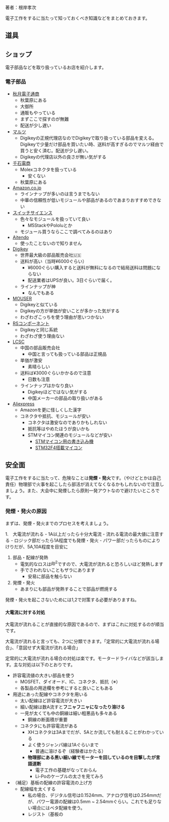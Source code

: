 著者：根岸孝次

電子工作をするに当たって知っておくべき知識などをまとめておきます。
## 道具

## ショップ
電子部品などを取り扱っているお店を紹介します。
### 電子部品
- [秋月電子通商](https://akizukidenshi.com/catalog/default.aspx)
	- 秋葉原にある
	- 大御所
	- 通販もやっている
	- まずここで探すのが無難
	- 配送が少し遅い
- [マルツ](https://www.marutsu.co.jp/)
	- Digikeyの正規代理店なのでDigikeyで取り扱っている部品を変える。Digikeyで少量だけ部品を買いたい時、送料が高すぎるのでマルツ経由で買うと安く済む。配送が少し遅い。
	- Digikeyの代理店以外の良さが無い気がする
- [千石電商](https://www.sengoku.co.jp/)
	- Molexコネクタを扱っている
		- 安くない
	- 秋葉原にある
- [Amazon.co.jp](https://www.amazon.co.jp/)
	- ラインナップが多いのは言うまでもない
	- 中華の信頼性が低いモジュールや部品があるのであまりおすすめできない
- [スイッチサイエンス](https://www.switch-science.com/)
	- 色々なモジュールを扱っていて良い
		- M5StackやPololuとか
	- モジュール買うならここで調べてみるのはあり
- [Aitendo](https://www.aitendo.com/)
	- 使ったことないので知りません
- [Digikey](https://www.digikey.jp/)
	- 世界最大級の部品販売会社🇺🇸
	- 送料が高い（当時¥6000ぐらい）
		- ¥6000ぐらい購入すると送料が無料になるので結局送料は問題にならない
		- 配送業者はUPSが良い。3日ぐらいで届く。
	- ラインナップが神
		- なんでもある
- [MOUSER](https://www.mouser.jp/)
	- Digikeyと似ている
	- Digikeyの方が単価が安いことが多かった気がする
	- わざわざこっちを使う理由が思いつかない
- [RSコンポーネント](https://jp.rs-online.com/web/)
	- Digikeyと同じ系統
	- わざわざ使う理由ない
- [LCSC](https://www.lcsc.com/)
	- 中国の部品販売会社
		- 中国と言っても扱っている部品は正規品
	- 単価が激安
		- 素晴らしい
	- 送料は¥3000ぐらいかかるので注意
		- 日数も注意
	- ラインナップはかなり良い
		- Digikeyほどではない気がする
		- 中国メーカーの部品の取り扱いがある
- [Aliexpress](https://ja.aliexpress.com/?gatewayAdapt=glo2jpn)
	- Amazonを更に怪しくした漢字
	- コネクタや抵抗、モジュールが安い
		- コネクタは激安なのでありかもしれない
		- 抵抗等はやめたほうが良いかも
		- STMマイコン関連のモジュールなどが安い
			- [STMマイコン用の書き込み機](https://ja.aliexpress.com/item/3256804213481525.html?algo_pvid=badcb106-e43f-4ceb-a85e-d926414b21d2&algo_exp_id=badcb106-e43f-4ceb-a85e-d926414b21d2-0&pdp_npi=4@dis!USD!2.35!2.35!!!16.76!16.76!@2102f0cc17310717999205539e1b7a!12000037047098773!sea!US!3683584924!X&curPageLogUid=4iU8eCC9XemG&utparam-url=scene:search%7Cquery_from:)
			- [STM32F4搭載マイコン](https://ja.aliexpress.com/item/3256801269871873.html?algo_pvid=a8d1be6f-c446-4f88-8324-49b0c3f887fc&algo_exp_id=a8d1be6f-c446-4f88-8324-49b0c3f887fc-0&pdp_npi=4@dis!USD!3.78!3.78!!!26.89!26.89!@2141001d17310718485273166edf81!12000034304092617!sea!US!3683584924!X&curPageLogUid=K09wU0ay7mYL&utparam-url=scene:search%7Cquery_from:)

## 安全面
電子工作をするに当たって、危険なことは**発煙・発火**です。（やけどとかは自己責任）物理部で火事を起こしたら部活が消えてなくなるかもしれないので注意しましょう。また、大会中に発煙したら原則一発アウトなので避けたいところです。

### 発煙・発火の原因
まずは、発煙・発火までのプロセスを考えましょう。

1.　大電流が流れる
	- 1A以上だったら十分大電流
	- 流れる電流の最大値に注意する
	- ロジック部だったら1A程度でも発煙・発火
	- パワー部だったらものによりけりだが、5A,10A程度を目安に
1. 部品・配線が発熱
	- 電気的なロスは$RI^2$ですので、大電流が流れると恐ろしいほど発熱します
	- 手でさわれないこともザラにあります
		- 安易に部品を触らない
2. 発煙・発火
	- あまりにも部品が発熱することで部品が燃焼する

発煙・発火を起こさないためには1,2で対策する必要がありますね。

#### 大電流に対する対処
大電流が流れることが直接的な原因であるので、まずはこれに対処するのが順当です。

大電流が流れると言っても、2つに分類できます。「定常的に大電流が流れる場合」、「意図せず大電流が流れる場合」

定常的に大電流が流れる場合の対処は楽です。モータードライバなどが該当します。主な対処は以下のとおりです。
- 許容電流値の大きい部品を使う
	- MOSFET、ダイオード、IC、コネクタ、抵抗（※）
	- 各製品の用途欄を参考にすると良いこともある
- 用途にあった配線やコネクタを用いる
	- 太い配線ほど許容電流が大きい
	- 細い配線は数A流すと**フニャフニャになったり溶ける**
	- 一見が太くても中の銅線は細い粗悪品も多々ある
		- 銅線の断面積が重要
	- コネクタにも許容電流がある
		- XHコネクタは3Aまでだが、5Aとか流しても耐えることがわかっている
		- よく使うジャンパ線は1Aぐらいまで
			- 普通に溶けるぞ（経験者はかたる）
		- **物理部にある黒い細い線でモーターを回しているのを目撃したが言語道断**
			- 電子工作の基礎がなっておらん
			- Li-Poのケーブルの太さを見てみろ
- （補足）基板の配線の許容電流の上げ方
	- 配線幅を太くする
		- 私の場合、デジタル信号は0.1524mm、アナログ信号は0.254mmだが、パワー電源の配線は0.5mm ~ 2.54mmぐらい。これでも足りない場合にはベタ配線を使う。
		- レジスト（基板の

